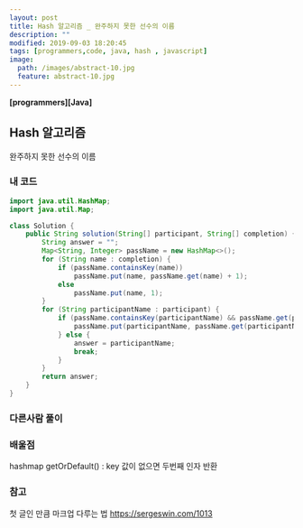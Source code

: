 ```yaml
---
layout: post
title: Hash 알고리즘 _ 완주하지 못한 선수의 이름
description: ""
modified: 2019-09-03 18:20:45
tags: [programmers,code, java, hash , javascript]
image:
  path: /images/abstract-10.jpg
  feature: abstract-10.jpg
---
```


**[programmers][Java]**
## Hash 알고리즘
완주하지 못한 선수의 이름

### 내 코드
```java
import java.util.HashMap;
import java.util.Map;

class Solution {
	public String solution(String[] participant, String[] completion) {
		String answer = "";
		Map<String, Integer> passName = new HashMap<>();
		for (String name : completion) {
			if (passName.containsKey(name))
				passName.put(name, passName.get(name) + 1);
			else
				passName.put(name, 1);
		}
		for (String participantName : participant) {
			if (passName.containsKey(participantName) && passName.get(participantName) > 0) {
				passName.put(participantName, passName.get(participantName) - 1);
			} else {
				answer = participantName;
				break;
			}
		}
		return answer;
	}
}
```

### 다른사람 풀이



### 배울점
hashmap getOrDefault() : key 값이 없으면 두번째 인자 반환



### 참고
첫 글인 만큼 마크업 다루는 법  https://sergeswin.com/1013





